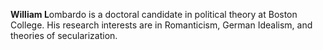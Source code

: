 **William L**ombardo is a doctoral candidate in political theory at Boston College.
His research interests are in Romanticism, German Idealism, and theories of
secularization. 
